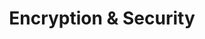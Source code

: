 ---
sidebar_label: Encryption & Security
title: Encryption & Security
displayed_sidebar: tutorialSidebar
sidebar_position: 2
---